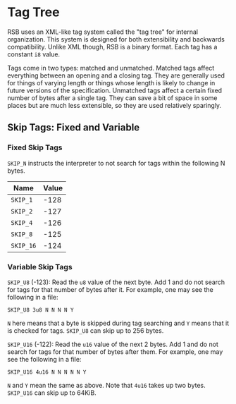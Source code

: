 # Tag Tree

RSB uses an XML-like tag system called the "tag tree" for internal organization. This system is designed for both extensibility and backwards compatibility. Unlike XML though, RSB is a binary format. Each tag has a constant `i8` value.

Tags come in two types: matched and unmatched. Matched tags affect everything between an opening and a closing tag. They are generally used for things of varying length or things whose length is likely to change in future versions of the specification. Unmatched tags affect a certain fixed number of bytes after a single tag. They can save a bit of space in some places but are much less extensible, so they are used relatively sparingly.

## Skip Tags: Fixed and Variable

### Fixed Skip Tags

`SKIP_N` instructs the interpreter to not search for tags within the following N bytes.

|Name      |Value|
|----------|-----|
|`SKIP_1`  |-128 |
|`SKIP_2`  |-127 |
|`SKIP_4`  |-126 |
|`SKIP_8`  |-125 |
|`SKIP_16` |-124 |

### Variable Skip Tags

`SKIP_U8` (-123): Read the `u8` value of the next byte. Add 1 and do not search for tags for that number of bytes after it. For example, one may see the following in a file:
```ignore
SKIP_U8 3u8 N N N N Y
```
`N` here means that a byte is skipped during tag searching and `Y` means that it is checked for tags. `SKIP_U8` can skip up to 256 bytes.

`SKIP_U16` (-122): Read the `u16` value of the next 2 bytes. Add 1 and do not search for tags for that number of bytes after them. For example, one may see the following in a file:
```ignore
SKIP_U16 4u16 N N N N N Y
```
`N` and `Y` mean the same as above. Note that `4u16` takes up two bytes. `SKIP_U16` can skip up to 64KiB.
